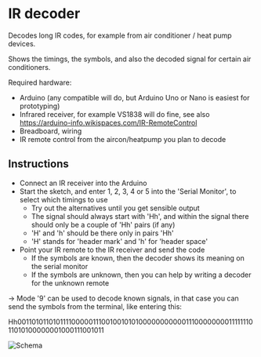 # IR decoder

Decodes long IR codes, for example from air conditioner / heat pump devices.

Shows the timings, the symbols, and also the decoded signal for certain air conditioners.

Required hardware:
- Arduino (any compatible will do, but Arduino Uno or Nano is easiest for prototyping)
- Infrared receiver, for example VS1838 will do fine, see also https://arduino-info.wikispaces.com/IR-RemoteControl
- Breadboard, wiring
- IR remote control from the aircon/heatpump you plan to decode

## Instructions

* Connect an IR receiver into the Arduino
* Start the sketch, and enter 1, 2, 3, 4 or 5 into the 'Serial Monitor', to select which timings to use
   * Try out the alternatives until you get sensible output
   * The signal should always start with 'Hh', and within the signal there should only be a couple of 'Hh' pairs (if any)
   * 'H' and 'h' should be there only in pairs 'Hh'
   * 'H' stands for 'header mark' and 'h' for 'header space'
* Point your IR remote to the IR receiver and send the code
   * If the symbols are known, then the decoder shows its meaning on the serial monitor
   * If the symbols are unknown, then you can help by writing a decoder for the unknown remote
   
-> Mode '9' can be used to decode known signals, in that case you can send the symbols from the terminal, like entering this:

   Hh001101011010111100000111001001010100000000000111000000001111111011010100000001000111001011

![Schema](arduino_irreceiver.png)
